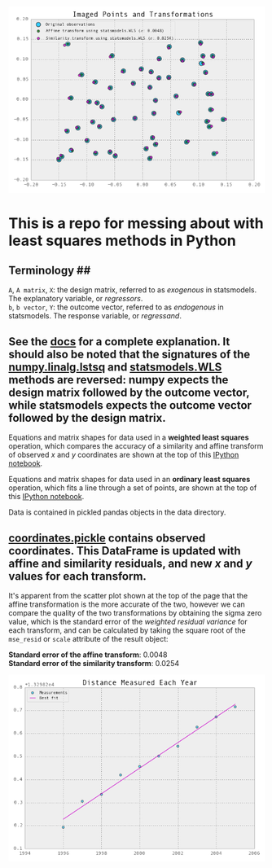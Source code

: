 ![results](WLS.png "This graph just screams 'sleep deprived!', doesn't it?")

# This is a repo for messing about with least squares methods in Python #

## Terminology ##
`A`, `A matrix`, `X`: the design matrix, referred to as *exogenous* in statsmodels. The explanatory variable, or *regressors*.  
`b`, `b vector`, `Y`: the outcome vector, referred to as *endogenous* in statsmodels. The response variable, or *regressand*.  

See the [docs](http://statsmodels.sourceforge.net/devel/endog_exog.html) for a complete explanation.
It should also be noted that the signatures of the [numpy.linalg.lstsq](http://docs.scipy.org/doc/numpy/reference/generated/numpy.linalg.lstsq.html) and [statsmodels.WLS](http://statsmodels.sourceforge.net/devel/generated/statsmodels.regression.linear_model.WLS.html#statsmodels.regression.linear_model.WLS) methods are reversed: numpy expects the design matrix followed by the outcome vector, while statsmodels expects the outcome vector followed by the design matrix.
---  
Equations and matrix shapes for data used in a **weighted least squares** operation, which compares the accuracy of a similarity and affine transform of observed *x* and *y* coordinates are shown at the top of this [IPython notebook](http://nbviewer.ipython.org/urls/raw.github.com/urschrei/linalg/master/notebooks/weighted_least_squares.ipynb).  

Equations and matrix shapes for data used in an **ordinary least squares** operation, which fits a line through a set of points, are shown at the top of this [IPython notebook](http://nbviewer.ipython.org/urls/raw.github.com/urschrei/linalg/master/notebooks/ordinary_least_squares.ipynb).

Data is contained in pickled pandas objects in the data directory.

[coordinates.pickle](data/coordinates.pickle) contains observed coordinates. This DataFrame is updated with affine and similarity residuals, and new *x* and *y* values for each transform.
---  
It's apparent from the scatter plot shown at the top of the page that the affine transformation is the more accurate of the two, however we can compare the quality of the two transformations by obtaining the sigma zero value, which is the standard error of the *weighted residual variance* for each transform, and can be calculated by taking the square root of the `mse_resid` or `scale` attribute of the result object:  

**Standard error of the affine transform**: 0.0048  
**Standard error of the similarity transform**: 0.0254

![OLS](OLS.png "Pretty simple")
